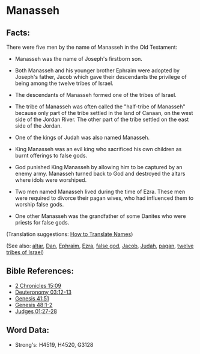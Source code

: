 # Manasseh #

## Facts: ##

There were five men by the name of Manasseh in the Old Testament: 

* Manasseh was the name of Joseph's firstborn son.
* Both Manasseh and his younger brother Ephraim were adopted by Joseph's father, Jacob which gave their descendants the privilege of being among the twelve tribes of Israel.
* The descendants of Manasseh formed one of the tribes of Israel.
* The tribe of Manasseh was often called the "half-tribe of Manasseh" because only part of the tribe settled in the land of Canaan, on the west side of the Jordan River. The other part of the tribe settled on the east side of the Jordan.
 
* One of the kings of Judah was also named Manasseh.
* King Manasseh was an evil king who sacrificed his own children as burnt offerings to false gods.
* God punished King Manasseh by allowing him to be captured by an enemy army. Manasseh turned back to God and destroyed the altars where idols were worshiped.
* Two men named Manasseh lived during the time of Ezra. These men were required to divorce their pagan wives, who had influenced them to worship false gods.
* One other Manasseh was the grandfather of some Danites who were priests for false gods.

(Translation suggestions: [How to Translate Names](rc://en/ta/man/translate/translate-names))

(See also: [altar](../kt/altar.md), [Dan](../names/dan.md), [Ephraim](../names/ephraim.md), [Ezra](../names/ezra.md), [false god](../kt/falsegod.md), [Jacob](../names/jacob.md), [Judah](../names/judah.md), [pagan](../other/pagan.md), [twelve tribes of Israel](../other/12tribesofisrael.md))

## Bible References: ##

* [2 Chronicles 15:09](rc://en/tn/help/2ch/15/09)
* [Deuteronomy 03:12-13](rc://en/tn/help/deu/03/12)
* [Genesis 41:51](rc://en/tn/help/gen/41/51)
* [Genesis 48:1-2](rc://en/tn/help/gen/48/01)
* [Judges 01:27-28](rc://en/tn/help/jdg/01/27)

## Word Data: ##

* Strong's: H4519, H4520, G3128

